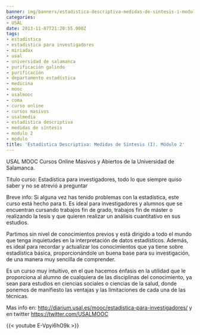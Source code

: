 ```yaml
---
banner: img/banners/estadistica-descriptiva-medidas-de-sintesis-i-modulo-2.jpg
categories:
- USAL
date: 2013-11-07T21:20:55.000Z
tags:
- estadística
- estadistica para investigadores
- miriadax
- usal
- universidad de salamanca
- purificación galindo
- purificación
- departamento estadística
- medicina
- mooc
- usalmooc
- coma
- curso online
- cursos masivos
- usalmedia
- estadística descriptiva
- medidas de síntesis
- modulo 2
- modulo
title: 'Estadística Descriptiva: Medidas de Síntesis (I). Módulo 2'
---
```


USAL MOOC
Cursos Online Masivos y Abiertos de la Universidad de Salamanca.

Titulo curso: Estadística para investigadores, todo lo que siempre quiso saber y no se atrevió a preguntar

Breve info: Si alguna vez has tenido problemas con la estadística, este curso está hecho para ti. Es ideal para investigadores y alumnos que se encuentran cursando trabajos fin de grado, trabajos fin de máster o realizando la tesis y que quieren realizar un análisis cuantitativo en sus estudios.

 Partimos sin nivel de conocimientos previos y está dirigido a todo el mundo que tenga inquietudes en la interpretación de datos estadísticos. Además, es ideal para recordar y actualizar los conocimientos que ya tiene sobre estadística básica, proporcionándole un buena base para su investigación, de una manera muy sencilla de comprender.

 Es un curso muy intuitivo, en el que hacemos énfasis en la utilidad que le proporciona al alumno de cualquiera de las disciplinas del conocimiento, ya sean para estudios en ciencias sociales o ciencias de la salud, donde ponemos de manifiesto las ventajas y las limitaciones de cada una de las técnicas.

Mas info en: http://diarium.usal.es/mooc/estadistica-para-investigadores/ y en twitter https://twitter.com/USALMOOC

{{< youtube E-Vpyi6hO9k >}}
